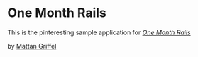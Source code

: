 # One Month Rails

This is the pinteresting sample application for
[*One Month Rails*](Http://onemonthrails.com)

by [Mattan Griffel](http://mattangriffel.com)
